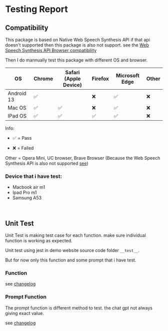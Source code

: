 # Testing Report

## Compatibility

This package is based on Native Web Speech Synthesis API if that api doesn't supported then this package is also not support. see the [Web Speech Synthesis API Browser compatibility](https://developer.mozilla.org/en-US/docs/Web/API/SpeechSynthesis#browser_compatibility)

Then I do mannually test this package with different OS and browser.

| OS         | Chrome             | Safari (Apple Device) | Firefox            | Microsoft Edge     | Other |
| ---------- | ------------------ | --------------------- | ------------------ | ------------------ | ----- |
| Android 13 | :white_check_mark: |                       | :x:                | :white_check_mark: | :x:   |
| Mac OS     | :white_check_mark: | :white_check_mark:    | :x:                | :white_check_mark: | :x:   |
| IPad OS    | :white_check_mark: | :white_check_mark:    | :white_check_mark: | :white_check_mark: | :x:   |

Info:

- :white_check_mark: = Pass

- :x: = Failed

Other = Opera Mini, UC browser, Brave Browser (Because the Web Speech Synthesis API is also not supported [see](https://developer.mozilla.org/en-US/docs/Web/API/SpeechSynthesis#browser_compatibility))

### Device that i have test:

- Macbook air m1
- Ipad Pro m1
- Samsung A53

<br/>

## Unit Test

Unit Test is making test case for each function. make sure individual function is working as expected.

Unit test using jest in demo website source code folder `__test__`.

But for now only this function and some prompt that i have test.

### Function

see [changelog](CHANGELOG.md)

### Prompt Function

The prompt function is different method to test. the chat gpt not always giving exact value.

see [changelog](CHANGELOG.md)